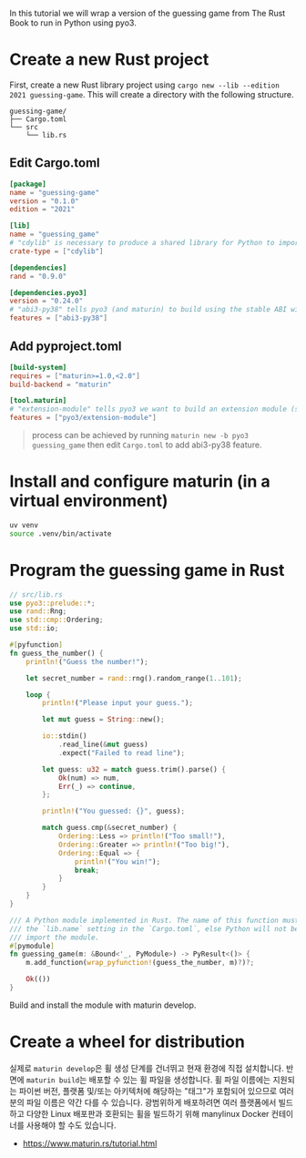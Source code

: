 In this tutorial we will wrap a version of the guessing game from The Rust Book to run in Python using pyo3.

# Create a new Rust project

First, create a new Rust library project using `cargo new --lib --edition 2021 guessing-game`. This will create a directory with the following structure.

```
guessing-game/
├── Cargo.toml
└── src
    └── lib.rs
```

## Edit Cargo.toml

```toml
[package]
name = "guessing-game"
version = "0.1.0"
edition = "2021"

[lib]
name = "guessing_game"
# "cdylib" is necessary to produce a shared library for Python to import from.
crate-type = ["cdylib"]

[dependencies]
rand = "0.9.0"

[dependencies.pyo3]
version = "0.24.0"
# "abi3-py38" tells pyo3 (and maturin) to build using the stable ABI with minimum Python version 3.8
features = ["abi3-py38"]
```

## Add pyproject.toml

```toml
[build-system]
requires = ["maturin>=1.0,<2.0"]
build-backend = "maturin"

[tool.maturin]
# "extension-module" tells pyo3 we want to build an extension module (skips linking against libpython.so)
features = ["pyo3/extension-module"]
```

> process can be achieved by running `maturin new -b pyo3 guessing_game` then edit `Cargo.toml` to add abi3-py38 feature.


# Install and configure maturin (in a virtual environment)

```bash
uv venv
source .venv/bin/activate
```

# Program the guessing game in Rust


```rust
// src/lib.rs
use pyo3::prelude::*;
use rand::Rng;
use std::cmp::Ordering;
use std::io;

#[pyfunction]
fn guess_the_number() {
    println!("Guess the number!");

    let secret_number = rand::rng().random_range(1..101);

    loop {
        println!("Please input your guess.");

        let mut guess = String::new();

        io::stdin()
            .read_line(&mut guess)
            .expect("Failed to read line");

        let guess: u32 = match guess.trim().parse() {
            Ok(num) => num,
            Err(_) => continue,
        };

        println!("You guessed: {}", guess);

        match guess.cmp(&secret_number) {
            Ordering::Less => println!("Too small!"),
            Ordering::Greater => println!("Too big!"),
            Ordering::Equal => {
                println!("You win!");
                break;
            }
        }
    }
}

/// A Python module implemented in Rust. The name of this function must match
/// the `lib.name` setting in the `Cargo.toml`, else Python will not be able to
/// import the module.
#[pymodule]
fn guessing_game(m: &Bound<'_, PyModule>) -> PyResult<()> {
    m.add_function(wrap_pyfunction!(guess_the_number, m)?)?;

    Ok(())
}
```

Build and install the module with maturin develop.


# Create a wheel for distribution

실제로 `maturin develop`은 휠 생성 단계를 건너뛰고 현재 환경에 직접 설치합니다. 반면에 `maturin build`는 배포할 수 있는 휠 파일을 생성합니다. 휠 파일 이름에는 지원되는 파이썬 버전, 플랫폼 및/또는 아키텍처에 해당하는 "태그"가 포함되어 있으므로 여러분의 파일 이름은 약간 다를 수 있습니다. 광범위하게 배포하려면 여러 플랫폼에서 빌드하고 다양한 Linux 배포판과 호환되는 휠을 빌드하기 위해 manylinux Docker 컨테이너를 사용해야 할 수도 있습니다.


- https://www.maturin.rs/tutorial.html
